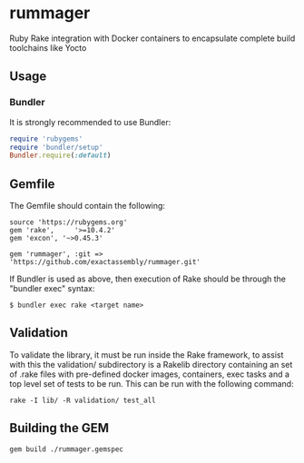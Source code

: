 rummager
========

Ruby Rake integration with Docker containers to encapsulate complete build
toolchains like Yocto

Usage
-------

### Bundler

It is strongly recommended to use Bundler:

```ruby
require 'rubygems'
require 'bundler/setup'
Bundler.require(:default)
```

## Gemfile
The Gemfile should contain the following:

    source 'https://rubygems.org'
    gem 'rake', 	'>=10.4.2'
    gem 'excon', '~>0.45.3'

    gem 'rummager', :git => 'https://github.com/exactassembly/rummager.git'


If Bundler is used as above, then execution of Rake should be through the
"bundler exec" syntax:

```shell
$ bundler exec rake <target name>
```

Validation
----------------
To validate the library, it must be run inside the Rake framework, to assist
with this the validation/ subdirectory is a Rakelib directory containing
an set of .rake files with pre-defined docker images, containers, exec tasks
and a top level set of tests to be run. This can be run with the following
command:

```shell
rake -I lib/ -R validation/ test_all
```

Building the GEM
----------------

	gem build ./rummager.gemspec
  
